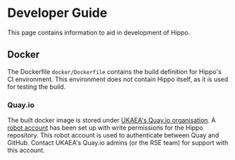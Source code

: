 # Developer Guide

This page contains information to aid in development of Hippo.

## Docker

The Dockerfile `docker/Dockerfile` contains the build definition for
Hippo's CI environment.
This environment does not contain Hippo itself,
as it is used for testing the build.

### Quay.io

The built docker image is stored under
[UKAEA's Quay.io organisation](https://quay.io/repository/ukaea/hippo).
A [robot account](https://docs.quay.io/glossary/robot-accounts.html)
has been set up with write permissions for the Hippo repository.
This robot account is used to authenticate between Quay and GitHub.
Contact UKAEA's Quay.io admins (or the RSE team) for support with this account.
